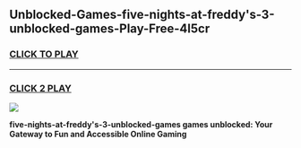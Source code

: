 
## Unblocked-Games-five-nights-at-freddy's-3-unblocked-games-Play-Free-4l5cr
<h3>
<a href="https://premium76.site?title=five-nights-at-freddy's-3-unblocked-games&ref=23A">CLICK TO PLAY</a></h3>
<hr>

<h3>
<a href="https://premium76.site?title=five-nights-at-freddy's-3-unblocked-games&ref=23A">CLICK 2 PLAY</a>
  
</h3>

<a href="https://premium76.site?title=five-nights-at-freddy's-3-unblocked-games&ref=23A"><img src="https://clearcache.store/games.png"></a>


**five-nights-at-freddy's-3-unblocked-games games unblocked: Your Gateway to Fun and Accessible Online Gaming**
